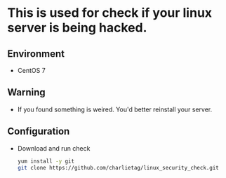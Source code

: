 # This is used for check if your linux server is being hacked.

## Environment
  * CentOS 7

## Warning
  * If you found something is weired.  You'd better reinstall your server.

## Configuration
  * Download and run check

    ```bash
    yum install -y git
    git clone https://github.com/charlietag/linux_security_check.git
    ```

